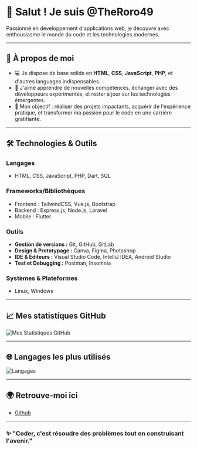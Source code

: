 # 👋 Salut ! Je suis @TheRoro49

Passionné en développement d'applications web, je découvre avec enthousiasme le monde du code et les technologies modernes.

---

## 🔭 À propos de moi
- 💻 Je dispose de base solide en **HTML**, **CSS**, **JavaScript**, **PHP**, et d'autres languages indispensables.
- 🌱 J'aime apprendre de nouvelles compétences, échanger avec des développeurs expérimentés, et rester à jour sur les technologies émergentes.
- 🎯 Mon objectif : réaliser des projets impactants, acquérir de l'expérience pratique, et transformer ma passion pour le code en une carrière gratifiante.

---

## 🛠️ Technologies & Outils
### **Langages**
- HTML, CSS, JavaScript, PHP, Dart, SQL  

### **Frameworks/Bibliothèques**
- Frontend : TailwindCSS, Vue.js, Bootstrap  
- Backend : Express.js, Node.js, Laravel  
- Mobile : Flutter  

### **Outils**
- **Gestion de versions :** Git, GitHub, GitLab  
- **Design & Prototypage :** Canva, Figma, Photoshop
- **IDE & Éditeurs :** Visual Studio Code, IntelliJ IDEA, Android Studio
- **Test et Debugging :** Postman, Insomnia 

### **Systèmes & Plateformes**
- Linux, Windows

---

## 📈 Mes statistiques GitHub  
![Mes Statistiques GitHub](https://github-readme-stats.vercel.app/api?username=TheRoro49&show_icons=true&theme=tokyonight)

---

## 🌐 Langages les plus utilisés  
![Langages](https://github-readme-stats.vercel.app/api/top-langs/?username=TheRoro49&hide_progress=false)

---

## 🌍 Retrouve-moi ici  
<!--- 🌟 [LinkedIn](https://www.linkedin.com/in/)-->
- [Github](https://github.com/TheRoro49)  

---

### ✨ "Coder, c'est résoudre des problèmes tout en construisant l'avenir."

<!---
TheRoro49/TheRoro49 is a ✨ special ✨ repository because its `README.md` (this file) appears on your GitHub profile.
You can click the Preview link to take a look at your changes.
--->
